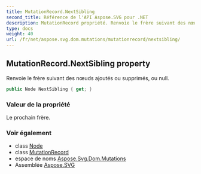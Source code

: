 ```yaml
---
title: MutationRecord.NextSibling
second_title: Référence de l'API Aspose.SVG pour .NET
description: MutationRecord propriété. Renvoie le frère suivant des nœuds ajoutés ou supprimés ou null.
type: docs
weight: 40
url: /fr/net/aspose.svg.dom.mutations/mutationrecord/nextsibling/
---
```

## MutationRecord.NextSibling property

Renvoie le frère suivant des nœuds ajoutés ou supprimés, ou null.

```csharp
public Node NextSibling { get; }
```

### Valeur de la propriété

Le prochain frère.

### Voir également

* class [Node](../../../aspose.svg.dom/node/)
* class [MutationRecord](../)
* espace de noms [Aspose.Svg.Dom.Mutations](../../mutationrecord/)
* Assemblée [Aspose.SVG](../../../)


